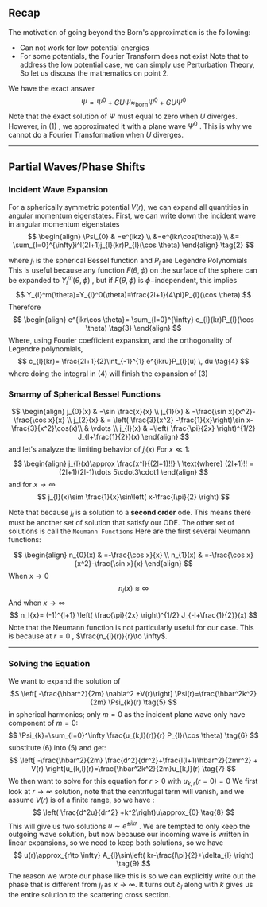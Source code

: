 ## Recap
The motivation of going beyond the Born's approximation is  the following:
* Can not work for low potential energies
* For some potentials, the Fourier Transform does not exist 
Note that to address the low potential case, we can simply use Perturbation Theory, So let us discuss the mathematics on point 2.

We have the exact answer 
$$
\Psi = \Psi^0 + GU\Psi \approx_{\text{born}} \Psi^0 +GU\Psi^0 \tag{1}
$$
Note that the exact solution of $\Psi$ must equal to zero when $U$ diverges. However, in $\text{(1)}$ , we approximated it with a plane wave $\Psi^0$ . This is why we cannot do a Fourier Transformation when $U$ diverges.
____
## Partial Waves/Phase Shifts
### Incident Wave Expansion 
For a spherically symmetric potential $V(r)$, we can expand all quantities in angular momentum eigenstates.
First, we can write down the incident wave in angular momentum eigenstates
$$
\begin{align}
\Psi_{0} & =e^{ikz} \\
&=e^{ikr\cos(\theta)} \\
&= \sum_{l=0}^{\infty}i^l(2l+1)j_{l}(kr)P_{l}(\cos \theta)
\end{align} \tag{2}
$$

where $j_{l}$ is the spherical Bessel function and $P_{l}$ are Legendre Polynomials  
This is useful because any function $F(\theta,\phi)$ on the surface of the sphere can be expanded to $Y_{l}^m(\theta,\phi)$ , but if $F(\theta,\phi)$ is $\phi-$independent, this implies 
$$
Y_{l}^m(\theta)=Y_{l}^0(\theta)=\frac{2l+1}{4\pi}P_{l}(\cos \theta)
$$
Therefore
$$
\begin{align}
e^{ikr\cos \theta}= \sum_{l=0}^{\infty} c_{l}(kr)P_{l}(\cos \theta) \tag{3}
\end{align}
$$
Where, using Fourier coefficient expansion, and the orthogonality of Legendre polynomials,
$$
c_{l}(kr)= \frac{2l+1}{2}\int_{-1}^{1} e^{ikru}P_{l}(u) \, du \tag{4}
$$
where doing the integral in $(4)$ will finish the expansion of $(3)$

### Smarmy of Spherical Bessel Functions
$$
\begin{align}
j_{0}(x) & =\sin \frac{x}{x} \\
j_{1}(x) & =\frac{\sin x}{x^2}-\frac{\cos x}{x} \\
j_{2}{x}  & =  \left( \frac{3}{x^2} -\frac{1}{x}\right)\sin x-\frac{3}{x^2}\cos(x)\\
& \vdots \\
j_{l}(x) & =\left( \frac{\pi}{2x} \right)^{1/2} J_{l+\frac{1}{2}}(x)
\end{align}
$$
and let's analyze the limiting behavior of $j_{l}(x)$
For $x\ll 1$:
$$
\begin{align}
j_{l}(x)\approx \frac{x^l}{(2l+1)!!} \ \text{where} (2l+1)!! =(2l+1)(2l-1)\dots 5\cdot3\cdot1
\end{align}
$$
and for $x\to \infty$
$$
j_{l}(x)\sim \frac{1}{x}\sin\left( x-\frac{l\pi}{2} \right)
$$

Note that because $j_{l}$ is a solution to a **second order** ode. This means there must be another set of solution that satisfy our ODE. The other set of solutions is call the `Neumann Functions` Here are the first several Neumann functions:

$$
\begin{align}
n_{0}(x) & =-\frac{\cos x}{x} \\
n_{1}(x) & =-\frac{\cos x}{x^2}-\frac{\sin x}{x}
\end{align}
$$
When $x\to 0$
$$
n_{l}(x)\approx \infty 
$$
And when $x\to \infty$ 
$$
n_l{x}= (-1)^{l+1} \left( \frac{\pi}{2x} \right)^{1/2} J_{-l+\frac{1}{2}}(x)
$$
Note that the Neumann function is not particularly useful for our case. This is because at $r=0$ , $\frac{n_{l}(r)}{r}\to \infty$.
____
### Solving the Equation

We want to expand the solution of 
$$
\left[ -\frac{\hbar^2}{2m} \nabla^2 +V(r)\right] \Psi(r)=\frac{\hbar^2k^2}{2m} \Psi_{k}(r) \tag{5}
$$
in spherical harmonics; only $m=0$ as the incident plane wave only have component of $m=0$:
$$
\Psi_{k}=\sum_{l=0}^\infty \frac{u_{k,l}(r)}{r} P_{l}(\cos \theta) \tag{6}
$$
substitute $(6)$ into $(5)$ and get:
$$
\left[ -\frac{\hbar^2}{2m} \frac{d^2}{dr^2}+\frac{l(l+1)\hbar^2}{2mr^2} + V(r) \right]u_{k,l}(r)=\frac{\hbar^2k^2}{2m}u_{k,l}(r) \tag{7}
$$
We then want to solve for this equation for $r>0$ with $u_{k,r}(r=0)=0$ 
We first look at $r\to \infty$ solution, note that the centrifugal term will vanish, and we assume $V(r)$ is of a finite range, so we have :
$$
\left( \frac{d^2u}{dr^2} +k^2\right)u\approx_{0} \tag{8}
$$
This will give us two solutions $u \sim e^{\pm ikr}$ . We are tempted to only keep the outgoing wave solution, but now because our incoming wave is written in linear expansions, so we need to keep both solutions, so we have 
$$
u(r)\approx_{r\to \infty} A_{l}\sin\left( kr-\frac{l\pi}{2}+\delta_{l} \right) \tag{9}
$$
The reason we wrote our phase like this is so we can explicitly write out the phase that is different from $j_{l}$ as $x\to \infty$.  It turns out $\delta_{l}$ along with $k$ gives us the entire solution to the scattering cross section.